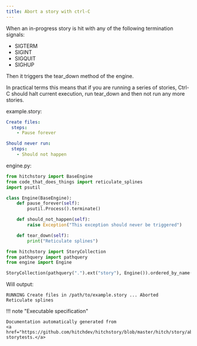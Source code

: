 ```yaml
---
title: Abort a story with ctrl-C
---
```




When an in-progress story is hit with any of the
following termination signals:

* SIGTERM
* SIGINT
* SIGQUIT
* SIGHUP

Then it triggers the tear_down method of the
engine.

In practical terms this means that if you are running
a series of stories, Ctrl-C should halt current execution,
run tear_down and then not run any more stories.




example.story:

```yaml
Create files:
  steps:
    - Pause forever

Should never run:
  steps:
    - Should not happen

```









engine.py:

```python
from hitchstory import BaseEngine
from code_that_does_things import reticulate_splines
import psutil

class Engine(BaseEngine):
    def pause_forever(self):
        psutil.Process().terminate()

    def should_not_happen(self):
        raise Exception("This exception should never be triggered")

    def tear_down(self):
        print("Reticulate splines")

```



```python
from hitchstory import StoryCollection
from pathquery import pathquery
from engine import Engine

```






```python
StoryCollection(pathquery(".").ext("story"), Engine()).ordered_by_name().play()
```

Will output:
```
RUNNING Create files in /path/to/example.story ... Aborted
Reticulate splines
```










!!! note "Executable specification"

    Documentation automatically generated from 
    <a href="https://github.com/hitchdev/hitchstory/blob/master/hitch/story/abort.story">abort.story
    storytests.</a>

